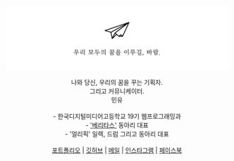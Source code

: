 ![main](/main.png)

<p align="center"> 
  나와 당신, 우리의 꿈을 꾸는 기획자. <br>
  그리고 커뮤니케이터. <br>
  민유 <br><br>
  - 한국디지털미디어고등학교 19기 웹프로그래밍과 <br>
  - <a href="https://veritas.page">'베리타스'</a> 동아리 대표 <br>
  - '얼리픽' 일렉, 드럼 그리고 동아리 대표 <br><br>
  <a href="https://minyou.us">포트폴리오</a> | 
  <a href="https://github.com/min-uuu">깃허브</a> | 
  <a href="mailto:me@minyou.us">메일</a> | 
  <a href="https://www.instagram.com/min._.uuu/">인스타그램</a> | 
  <a href="https://www.facebook.com/profile.php?id=100015931844743&lst=100015931844743%3A100015931844743%3A1588305783&sk=about">페이스북</a>
  <br><br><br>
  <p> <p>
</p>
